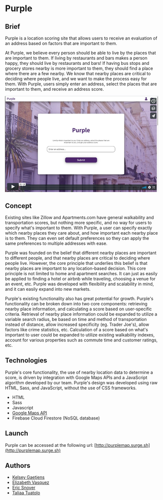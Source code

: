 # Purple

Brief
------

Purple is a location scoring site that allows users to receive an evaluation of an address based on factors that are important to them.

At Purple, we believe every person should be able to live by the places that are important to them. If living by restaurants and bars makes a person happy, they should live by restaurants and bars! If having bus stops and grocery stores nearby is more important to them, they should find a place where there are a few nearby. We know that nearby places are critical to deciding where people live, and we want to make the process easy for them. With Purple, users simply enter an address, select the places that are important to them, and receive an address score.

[![Watch the video](readmeImages/purplevimeo.jpg)](https://vimeo.com/357981076)


Concept 
------ 

Existing sites like Zillow and Apartments.com have general walkability and transportation scores, but nothing more specific, and no way for users to specify what's important to them. With Purple, a user can specify exactly which nearby places they care about, and how important each nearby place is to them. They can even set default preferences so they can apply the same preferences to multiple addresses with ease.

Purple was founded on the belief that different nearby places are important to different people, and that nearby places are critical to deciding where people live. However, the core principle that underlies this belief is that nearby places are important to any location-based decision. This core principle is not limited to home and apartment searches. It can just as easily be applied to finding a hotel or airbnb while traveling, choosing a venue for an event, etc. Purple was developed with flexibility and scalability in mind, and it can easily expand into new markets.

Purple's existing functionality also has great potential for growth. Purple's functionality can be broken down into two core components: retrieving nearby place information, and calculating a score based on user-specific criteria. Retrieval of nearby place information could be expanded to utilize a variable search radius, be based on time and method of transportation instead of distance, allow increased specificity (eg. Trader Joe's), allow factors like crime statistics, etc. Calculation of a score based on what's important to user could be expanded to utilize existing walkability indexes, account for various properties such as commute time and customer ratings, etc.


Technologies 
------ 

Purple's core functionality, the use of nearby location data to determine a score, is driven by integration with Google Maps APIs and a JavaScript algorithm developed by our team. Purple's design was developed using raw HTML, Sass, and JavaScript, without the use of CSS frameworks.

* HTML
* Sass
* Javascript
* [Google Maps API](https://cloud.google.com/maps-platform/places/)
* Firebase Cloud Firestore (NoSQL database)


Launch
------

Purple can be accessed at the following url: [http://purplemap.surge.sh](http://purplemap.surge.sh)


Authors
------

* [Kelsey Gaetjens](https://github.com/kjgaetjens/)
* [Elizabeth Vasquez](https://github.com/elizabethsv)
* [Eric Snover](https://github.com/ersnover)
* [Taliaa Tuatolo](https://github.com/taliaa10)